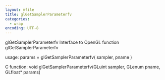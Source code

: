 ```yaml
---
layout: mfile
title: glGetSamplerParameterfv
categories:
  - wrap
encoding: UTF-8
---
```


glGetSamplerParameterfv  Interface to OpenGL function glGetSamplerParameterfv

usage:  params = glGetSamplerParameterfv( sampler, pname )

C function:  void glGetSamplerParameterfv(GLuint sampler, GLenum pname, GLfloat\* params)